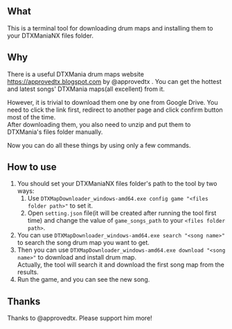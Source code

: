 ## What
This is a terminal tool for downloading drum maps and installing them to your DTXManiaNX files folder.
## Why
There is a useful DTXMania drum maps website https://approvedtx.blogspot.com by @approvedtx . You can get the hottest and latest songs' DTXMania maps(all excellent) from it. 

However, it is trivial to download them one by one from Google Drive. You need to click the link first, redirect to another page and click confirm button most of the time. \
After downloading them, you also need to unzip and put them to DTXMania's files folder manually.

Now you can do all these things by using only a few commands.
## How to use
1. You should set your DTXManiaNX files folder's path to the tool by two ways:
   1. Use  ``DTXMapDownloader_windows-amd64.exe config game "<files folder path>"`` to set it.
   2. Open ``setting.json`` file(it will be created after running the tool first time) and change the value of ``game_songs_path`` to your ``<files folder path>``.
2. You can use ``DTXMapDownloader_windows-amd64.exe search "<song name>"`` to search the song drum map you want to get.
3. Then you can use ``DTXMapDownloader_windows-amd64.exe download "<song name>"`` to download and install drum map. \
Actually, the tool will search it and download the first song map from the results.
4. Run the game, and you can see the new song.
## Thanks
Thanks to @approvedtx. Please support him more!